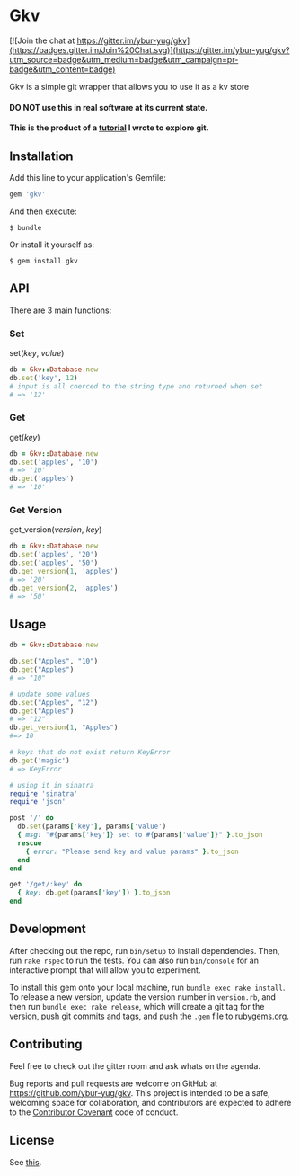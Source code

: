 # Gkv
[![Join the chat at https://gitter.im/ybur-yug/gkv](https://badges.gitter.im/Join%20Chat.svg)](https://gitter.im/ybur-yug/gkv?utm_source=badge&utm_medium=badge&utm_campaign=pr-badge&utm_content=badge)

Gkv is a simple git wrapper that allows you to use it as a kv store

#### DO NOT use this in real software at its current state.

#### This is the product of a [tutorial](https://github.com/ybur-yug/git_kv_store_tutorial) I wrote to explore git.

## Installation

Add this line to your application's Gemfile:

```ruby
gem 'gkv'
```

And then execute:

    $ bundle

Or install it yourself as:

    $ gem install gkv

## API
There are 3 main functions:

### Set

set(*key*, *value*)

```ruby
db = Gkv::Database.new
db.set('key', 12)
# input is all coerced to the string type and returned when set
# => '12'
```

### Get
get(*key*)

```ruby
db = Gkv::Database.new
db.set('apples', '10')
# => '10'
db.get('apples')
# => '10'
```

### Get Version

get_version(*version*, *key*)

```ruby
db = Gkv::Database.new
db.set('apples', '20')
db.set('apples', '50')
db.get_version(1, 'apples')
# => '20'
db.get_version(2, 'apples')
# => '50'
```

## Usage

```ruby
db = Gkv::Database.new

db.set("Apples", "10")
db.get("Apples")
# => "10"

# update some values
db.set("Apples", "12")
db.get("Apples")
# => "12"
db.get_version(1, "Apples")
#=> 10

# keys that do not exist return KeyError
db.get('magic')
# => KeyError

# using it in sinatra
require 'sinatra'
require 'json'

post '/' do
  db.set(params['key'], params['value')
  { msg: "#{params['key']} set to #{params['value']}" }.to_json
  rescue
    { error: "Please send key and value params" }.to_json
  end
end

get '/get/:key' do
  { key: db.get(params['key']) }.to_json
end
```
## Development

After checking out the repo, run `bin/setup` to install dependencies. Then, run `rake rspec` to run the
tests. You can also run `bin/console` for an interactive prompt that will allow you to experiment.

To install this gem onto your local machine, run `bundle exec rake install`. To release a new version,
update the version number in `version.rb`, and then run `bundle exec rake release`, which will create
a git tag for the version, push git commits and tags, and push the `.gem` file to [rubygems.org](https://rubygems.org).

## Contributing
Feel free to check out the gitter room and ask whats on the agenda.

Bug reports and pull requests are welcome on GitHub at https://github.com/ybur-yug/gkv. This project is
intended to be a safe, welcoming space for collaboration, and contributors are expected to adhere to
the [Contributor Covenant](contributor-covenant.org) code of conduct.

## License

See [this](http://www.wtfpl.net/about/).
